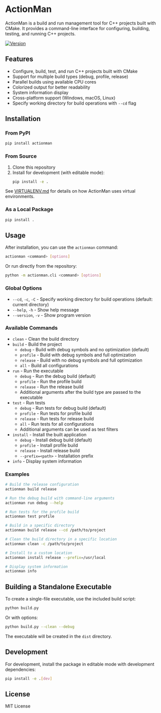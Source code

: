 # ActionMan

ActionMan is a build and run management tool for C++ projects built with CMake. It provides a command-line interface for configuring, building, testing, and running C++ projects.

[![Version](https://img.shields.io/badge/version-0.2.2-blue.svg)](https://github.com/zer0cell/actionman)

## Features

- Configure, build, test, and run C++ projects built with CMake
- Support for multiple build types (debug, profile, release)
- Parallel builds using available CPU cores
- Colorized output for better readability
- System information display
- Cross-platform support (Windows, macOS, Linux)
- Specify working directory for build operations with `--cd` flag

## Installation

### From PyPI

```bash
pip install actionman
```

### From Source

1. Clone this repository
2. Install for development (with editable mode):
   ```bash
   pip install -e .
   ```

See [VIRTUALENV.md](VIRTUALENV.md) for details on how ActionMan uses virtual environments.

### As a Local Package

```bash
pip install .
```

## Usage

After installation, you can use the `actionman` command:

```bash
actionman <command> [options]
```

Or run directly from the repository:

```bash
python -m actionman.cli <command> [options]
```

### Global Options

- `--cd`, `-c`, `-C` - Specify working directory for build operations (default: current directory)
- `--help`, `-h` - Show help message
- `--version`, `-v` - Show program version

### Available Commands

- `clean` - Clean the build directory
- `build` - Build the project
  - `debug` - Build with debug symbols and no optimization (default)
  - `profile` - Build with debug symbols and full optimization
  - `release` - Build with no debug symbols and full optimization
  - `all` - Build all configurations
- `run` - Run the executable
  - `debug` - Run the debug build (default)
  - `profile` - Run the profile build
  - `release` - Run the release build
  - Additional arguments after the build type are passed to the executable
- `test` - Run tests
  - `debug` - Run tests for debug build (default)
  - `profile` - Run tests for profile build
  - `release` - Run tests for release build
  - `all` - Run tests for all configurations
  - Additional arguments can be used as test filters
- `install` - Install the built application
  - `debug` - Install debug build (default)
  - `profile` - Install profile build
  - `release` - Install release build
  - `--prefix=<path>` - Installation prefix
- `info` - Display system information


### Examples

```bash
# Build the release configuration
actionman build release

# Run the debug build with command-line arguments
actionman run debug --help

# Run tests for the profile build
actionman test profile

# Build in a specific directory
actionman build release --cd /path/to/project

# Clean the build directory in a specific location
actionman clean -c /path/to/project

# Install to a custom location
actionman install release --prefix=/usr/local

# Display system information
actionman info
```

## Building a Standalone Executable

To create a single-file executable, use the included build script:

```bash
python build.py
```

Or with options:

```bash
python build.py --clean --debug
```

The executable will be created in the `dist` directory.

## Development

For development, install the package in editable mode with development dependencies:

```bash
pip install -e .[dev]
```

## License

MIT License
